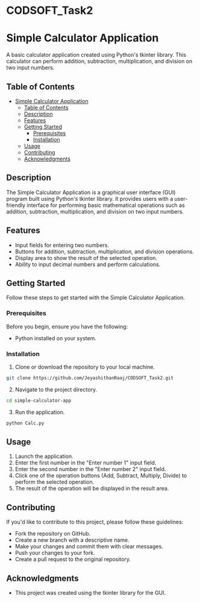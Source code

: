 # CODSOFT_Task2

# Simple Calculator Application

A basic calculator application created using Python's tkinter library. This calculator can perform addition, subtraction, multiplication, and division on two input numbers.

## Table of Contents

- [Simple Calculator Application](#simple-calculator-application)
  - [Table of Contents](#table-of-contents)
  - [Description](#description)
  - [Features](#features)
  - [Getting Started](#getting-started)
    - [Prerequisites](#prerequisites)
    - [Installation](#installation)
  - [Usage](#usage)
  - [Contributing](#contributing)
  - [Acknowledgments](#acknowledgments)

## Description

The Simple Calculator Application is a graphical user interface (GUI) program built using Python's tkinter library. It provides users with a user-friendly interface for performing basic mathematical operations such as addition, subtraction, multiplication, and division on two input numbers.

## Features

- Input fields for entering two numbers.
- Buttons for addition, subtraction, multiplication, and division operations.
- Display area to show the result of the selected operation.
- Ability to input decimal numbers and perform calculations.

## Getting Started

Follow these steps to get started with the Simple Calculator Application.

### Prerequisites

Before you begin, ensure you have the following:

- Python installed on your system.

### Installation

1. Clone or download the repository to your local machine.

```bash
git clone https://github.com/JeyashithanRaaj/CODSOFT_Task2.git
```

2. Navigate to the project directory.

```bash
cd simple-calculator-app
```

3. Run the application.

```bash
python Calc.py
```

## Usage

1. Launch the application.
2. Enter the first number in the "Enter number 1" input field.
3. Enter the second number in the "Enter number 2" input field.
4. Click one of the operation buttons (Add, Subtract, Multiply, Divide) to perform the selected operation.
5. The result of the operation will be displayed in the result area.

## Contributing

If you'd like to contribute to this project, please follow these guidelines:

- Fork the repository on GitHub.
- Create a new branch with a descriptive name.
- Make your changes and commit them with clear messages.
- Push your changes to your fork.
- Create a pull request to the original repository.

## Acknowledgments

- This project was created using the tkinter library for the GUI.
